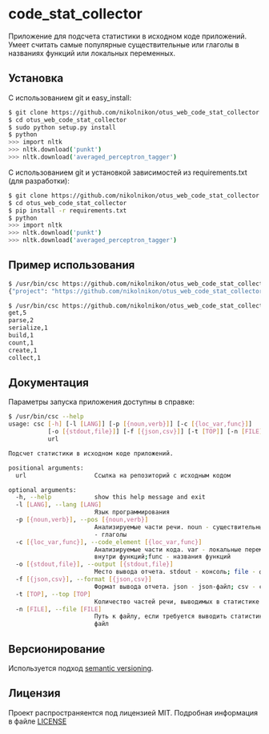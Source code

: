 # code_stat_collector

Приложение для подсчета статистики в исходном коде приложений. Умеет считать самые популярные существительные или 
глаголы в названиях функций или локальных переменных.

## Установка

С использованием git и easy_install:
```bash
$ git clone https://github.com/nikolnikon/otus_web_code_stat_collector.git
$ cd otus_web_code_stat_collector
$ sudo python setup.py install
$ python
>>> import nltk
>>> nltk.download('punkt')
>>> nltk.download('averaged_perceptron_tagger')
```

С использованием git и установкой зависимостей из requirements.txt (для разработки):
```bash
$ git clone https://github.com/nikolnikon/otus_web_code_stat_collector.git
$ cd otus_web_code_stat_collector
$ pip install -r requirements.txt
$ python
>>> import nltk
>>> nltk.download('punkt')
>>> nltk.download('averaged_perceptron_tagger')
```

## Пример использования

```bash
$ /usr/bin/csc https://github.com/nikolnikon/otus_web_code_stat_collector.git
{"project": "https://github.com/nikolnikon/otus_web_code_stat_collector.git", "part of speech": "verb", "statistics": {"parse": 2, "get": 5, "count": 1, "collect": 1, "serialize": 1, "build": 1, "create": 1}, "element_of_code": "func"}

$ /usr/bin/csc https://github.com/nikolnikon/otus_web_code_stat_collector.git --pos=verb --code_element=func --output=stdout --format=csv --top=15
get,5
parse,2
serialize,1
build,1
count,1
create,1
collect,1
```

## Документация
Параметры запуска приложения доступны в справке:

```bash
$ /usr/bin/csc --help
usage: csc [-h] [-l [LANG]] [-p [{noun,verb}]] [-с [{loc_var,func}]]
           [-o [{stdout,file}]] [-f [{json,csv}]] [-t [TOP]] [-n [FILE]]
           url

Подсчет статистики в исходном коде приложений.

positional arguments:
  url                   Ссылка на репозиторий с исходным кодом

optional arguments:
  -h, --help            show this help message and exit
  -l [LANG], --lang [LANG]
                        Язык программирования
  -p [{noun,verb}], --pos [{noun,verb}]
                        Анализируемые части речи. noun - существительные; verb
                        - глаголы
  -с [{loc_var,func}], --code_element [{loc_var,func}]
                        Анализируемые части кода. var - локальные переменные
                        внутри функций;func - названия функций
  -o [{stdout,file}], --output [{stdout,file}]
                        Место вывода отчета. stdout - консоль; file - файл
  -f [{json,csv}], --format [{json,csv}]
                        Формат вывода отчета. json - json-файл; csv - csv-файл
  -t [TOP], --top [TOP]
                        Количество частей речи, выводимых в статистике (топ)
  -n [FILE], --file [FILE]
                        Путь к файлу, если требуется выводить статистику в
                        файл
```

## Версионирование
Используется подход [semantic versioning](https://github.com/dbrock/semver-howto/blob/master/README.md).

## Лицензия
Проект распространяентся под лицензией MIT. Подробная информация в файле
[LICENSE](https://github.com/nikolnikon/otus-web-refactoring/blob/master/LICENSE)
